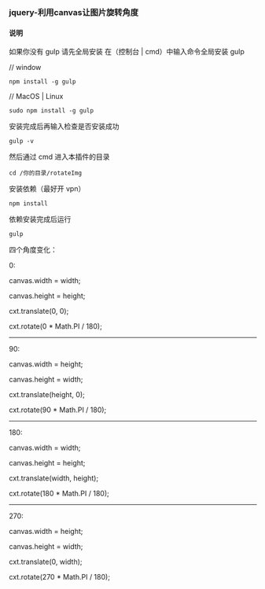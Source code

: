 ### jquery-利用canvas让图片旋转角度

#### 说明

如果你没有 gulp 请先全局安装
在（控制台 | cmd）中输入命令全局安装 gulp

// window

`npm install -g gulp`

// MacOS | Linux

`sudo npm install -g gulp`

安装完成后再输入检查是否安装成功

`gulp -v`

然后通过 cmd 进入本插件的目录

`cd /你的目录/rotateImg`

安装依赖（最好开 vpn）

`npm install`

依赖安装完成后运行

`gulp`

四个角度变化：

0:

canvas.width = width;

canvas.height = height;

cxt.translate(0, 0);

cxt.rotate(0 * Math.PI / 180);

----

90:

canvas.width = height;

canvas.height = width;

cxt.translate(height, 0);

cxt.rotate(90 * Math.PI / 180);

----

180:

canvas.width = width;

canvas.height = height;

cxt.translate(width, height);

cxt.rotate(180 * Math.PI / 180);

----

270:

canvas.width = height;

canvas.height = width;

cxt.translate(0, width);

cxt.rotate(270 * Math.PI / 180);